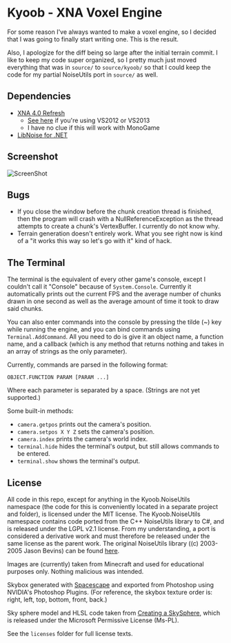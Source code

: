 Kyoob - XNA Voxel Engine
========================

For some reason I've always wanted to make a voxel engine, so I decided that
I was going to finally start writing one. This is the result.

Also, I apologize for the diff being so large after the initial terrain
commit. I like to keep my code super organized, so I pretty much just moved
everything that was in `source/` to `source/kyoob/` so that I could keep
the code for my partial NoiseUtils port in `source/` as well.

Dependencies
------------

* [XNA 4.0 Refresh](http://www.microsoft.com/en-us/download/details.aspx?id=27599)
  * [See here](http://what-ev.net/2014/02/19/the-xna-enabler-app-xna-in-visual-studio-2012-2013/)
    if you're using VS2012 or VS2013
  * I have no clue if this will work with MonoGame
* [LibNoise for .NET](https://libnoisedotnet.codeplex.com/)

Screenshot
----------

![ScreenShot](https://raw.githubusercontent.com/csdevrich/kyoob/master/screenshot.png)

Bugs
----

* If you close the window before the chunk creation thread is finished, then
  the program will crash with a NullReferenceException as the thread attempts
  to create a chunk's VertexBuffer. I currently do not know why.
* Terrain generation doesn't entirely work. What you see right now is kind of
  a "it works this way so let's go with it" kind of hack.

The Terminal
------------

The terminal is the equivalent of every other game's console, except I couldn't
call it "Console" because of `System.Console`. Currently it automatically prints
out the current FPS and the average number of chunks drawn in one second as well
as the average amount of time it took to draw said chunks.

You can also enter commands into the console by pressing the tilde (~) key while
running the engine, and you can bind commands using `Terminal.AddCommand`. All
you need to do is give it an object name, a function name, and a callback (which
is any method that returns nothing and takes in an array of strings as the only
parameter).

Currently, commands are parsed in the following format:
```
OBJECT.FUNCTION PARAM [PARAM ...]
```
Where each parameter is separated by a space. (Strings are not yet supported.)

Some built-in methods:
* `camera.getpos` prints out the camera's position.
* `camera.setpos X Y Z` sets the camera's position.
* `camera.index` prints the camera's world index.
* `terminal.hide` hides the terminal's output, but still allows commands to be
  entered.
* `terminal.show` shows the terminal's output.


License
-------

All code in this repo, except for anything in the Kyoob.NoiseUtils namespace
(the code for this is conveniently located in a separate project and folder),
is licensed under the MIT license. The Kyoob.NoiseUtils namespace contains code
ported from the C++ NoiseUtils library to C#, and is released under the LGPL
v2.1 license. From my understanding, a port is considered a derivative work and
must therefore be released under the same license as the parent work. The original
NoiseUtils library ((c) 2003-2005 Jason Bevins) can be found
[here](http://libnoise.sourceforge.net/downloads/noiseutils.zip).

Images are (currently) taken from Minecraft and used for educational purposes
only. Nothing malicious was intended.

Skybox generated with [Spacescape](http://alexcpeterson.com/spacescape) and exported
from Photoshop using NVIDIA's Photoshop Plugins. (For reference, the skybox texture
order is: right, left, top, bottom, front, back.)

Sky sphere model and HLSL code taken from [Creating a SkySphere](http://msdn.microsoft.com/en-us/library/bb464016.aspx),
which is released under the Microsoft Permissive License (Ms-PL).

See the `licenses` folder for full license texts.